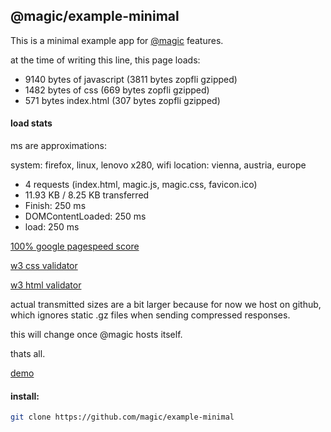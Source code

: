 ## @magic/example-minimal

This is a minimal example app for [@magic](https://github.com/magic) features.

at the time of writing this line, this page loads:
* 9140 bytes of javascript (3811 bytes zopfli gzipped)
* 1482 bytes of css (669 bytes zopfli gzipped)
* 571 bytes index.html (307 bytes zopfli gzipped)

#### load stats
ms are approximations:

system: firefox, linux, lenovo x280, wifi
location: vienna, austria, europe

* 4 requests (index.html, magic.js, magic.css, favicon.ico)
* 11.93 KB / 8.25 KB transferred
* Finish: 250 ms
* DOMContentLoaded: 250 ms
* load: 250 ms

[100% google pagespeed score](https://developers.google.com/speed/pagespeed/insights/?url=https%3A%2F%2Fmagic.github.io%2Fexample-minimal)

[w3 css validator](https://jigsaw.w3.org/css-validator/validator?uri=https%3A%2F%2Fmagic.github.io%2Fexample-minimal%2Fmagic.css)

[w3 html validator](https://validator.w3.org/nu/?doc=https%3A%2F%2Fmagic.github.io%2Fexample-minimal%2F)

actual transmitted sizes are a bit larger because for now we host on github,
which ignores static .gz files when sending compressed responses.

this will change once @magic hosts itself.

thats all.


[demo](https://magic.github.io/example-minimal)

#### install:
```bash
git clone https://github.com/magic/example-minimal
```

